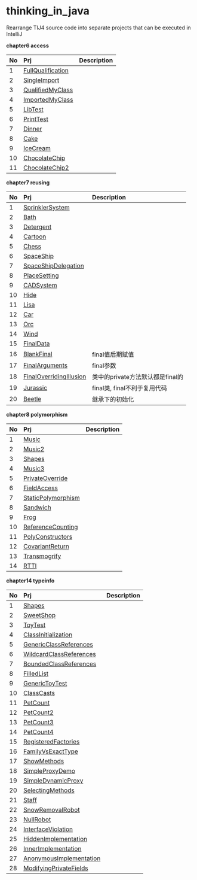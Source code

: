 # thinking_in_java
Rearrange TIJ4 source code into separate projects that can be executed in IntelliJ

**chapter6 access**

| No   | Prj                     | Description |
| :--- | :---------------------- | :---------- |
| 1    | [FullQualification][0601] |             |
| 2    | [SingleImport][0602]      |             |
| 3    | [QualifiedMyClass][0603]  |             |
| 4    | [ImportedMyClass][0604]   |             |
| 5    | [LibTest][0605]           |             |
| 6    | [PrintTest][0606]         |             |
| 7    | [Dinner][0607]            |             |
| 8    | [Cake][0608]              |             |
| 9    | [IceCream][0609]          |             |
| 10   | [ChocolateChip][0610]     |             |
| 11   | [ChocolateChip2][0611]    |             |

[0601]: ./examples/access/FullQualification/
[0602]: ./examples/access/SingleImport/
[0603]: ./examples/access/QualifiedMyClass/
[0604]: ./examples/access/ImportedMyClass/
[0605]: ./examples/access/LibTest/
[0606]: ./examples/access/PrintTest/
[0607]: ./examples/access/Dinner/
[0608]: ./examples/access/Cake/
[0609]: ./examples/access/IceCream/
[0610]: ./examples/access/ChocolateChip/
[0611]: ./examples/access/ChocolateChip2/

**chapter7 reusing**

| No   | Prj                     | Description |
| :--- | :---------------------- | :---------- |
| 1    | [SprinklerSystem][0701] |             |
| 2    | [Bath][0702]      |             |
| 3    | [Detergent][0703]  |             |
| 4    | [Cartoon][0704]   |             |
| 5    | [Chess][0705]           |             |
| 6    | [SpaceShip][0706]         |             |
| 7    | [SpaceShipDelegation][0707]            |             |
| 8    | [PlaceSetting][0708]              |             |
| 9    | [CADSystem][0709]          |             |
| 10   | [Hide][0710]     |             |
| 11   | [Lisa][0711]    |             |
| 12   | [Car][0712]    |             |
| 13   | [Orc][0713]    |             |
| 14   | [Wind][0714]    |             |
| 15   | [FinalData][0715]    |             |
| 16   | [BlankFinal][0716]    |final值后期赋值|
| 17   | [FinalArguments][0717]    |final参数|
| 18   | [FinalOverridingIllusion][0718]    |类中的private方法默认都是final的|
| 19   | [Jurassic][0719]    |final类, final不利于复用代码|
| 20   | [Beetle][0720]    |继承下的初始化|

[0701]: ./examples/reusing/SprinklerSystem/
[0702]: ./examples/reusing/Bath/
[0703]: ./examples/reusing/Detergent/
[0704]: ./examples/reusing/Cartoon/
[0705]: ./examples/reusing/Chess/
[0706]: ./examples/reusing/SpaceShip/
[0707]: ./examples/reusing/SpaceShipDelegation/
[0708]: ./examples/reusing/PlaceSetting/
[0709]: ./examples/reusing/CADSystem/
[0710]: ./examples/reusing/Hide/
[0711]: ./examples/reusing/Lisa/
[0712]: ./examples/reusing/Car/
[0713]: ./examples/reusing/Orc/
[0714]: ./examples/reusing/Wind/
[0715]: ./examples/reusing/FinalData/
[0716]: ./examples/reusing/BlankFinal/
[0717]: ./examples/reusing/FinalArguments/
[0718]: ./examples/reusing/OverridingPrivate/
[0719]: ./examples/reusing/Jurassic/
[0720]: ./examples/reusing/Beetle/

**chapter8 polymorphism**

| No  | Prj                               | Description                              |
| :---| :-------------------------------- | :---------------------- |
| 1   | [Music][0801]                      ||
| 2   | [Music2][0802]                   ||
| 3   | [Shapes][0803]                     ||
| 4   | [Music3][0804]         ||
| 5   | [PrivateOverride][0805]      ||
| 6   | [FieldAccess][0806]     ||
| 7   | [StaticPolymorphism][0807]      ||
| 8   | [Sandwich][0808]                  ||
| 9   | [Frog][0809]              ||
| 10  | [ReferenceCounting][0810]                  ||
| 11  | [PolyConstructors][0811]                    ||
| 12  | [CovariantReturn][0812]                   ||
| 13  | [Transmogrify][0813]                   ||
| 14  | [RTTI][0814]                   ||

[0801]: ./examples/polymorphism/Music/
[0802]: ./examples/polymorphism/Music2/
[0803]: ./examples/polymorphism/Shapes/
[0804]: ./examples/polymorphism/Music3/
[0805]: ./examples/polymorphism/PrivateOverride/
[0806]: ./examples/polymorphism/FieldAccess/
[0807]: ./examples/polymorphism/StaticPolymorphism/
[0808]: ./examples/polymorphism/Sandwich/
[0809]: ./examples/polymorphism/Frog/
[0810]: ./examples/polymorphism/PeferenceCounting/
[0811]: ./examples/polymorphism/PolyConstructors/
[0812]: ./examples/polymorphism/CovariantReturn/
[0813]: ./examples/polymorphism/Transmogrify/
[0814]: ./examples/polymorphism/RTTI/

**chapter14 typeinfo**

| No  | Prj                               | Description                              |
| :---| :-------------------------------- | :---------------------- |
| 1   | [Shapes][1401]                      ||
| 2   | [SweetShop][1402]                   ||
| 3   | [ToyTest][1403]                     ||
| 4   | [ClassInitialization][1404]         ||
| 5   | [GenericClassReferences][1405]      ||
| 6   | [WildcardClassReferences][1406]     ||
| 7   | [BoundedClassReferences][1407]      ||
| 8   | [FilledList][1408]                  ||
| 9   | [GenericToyTest][1409]              ||
| 10  | [ClassCasts][1410]                  ||
| 11  | [PetCount][1411]                    ||
| 12  | [PetCount2][1412]                   ||
| 13  | [PetCount3][1413]                   ||
| 14  | [PetCount4][1414]                   ||
| 15  | [RegisteredFactories][1415]         ||
| 16  | [FamilyVsExactType][1416]           ||
| 17  | [ShowMethods][1417]                 ||
| 18  | [SimpleProxyDemo][1418]             ||
| 19  | [SimpleDynamicProxy][1419]          ||
| 20  | [SelectingMethods][1420]            ||
| 21  | [Staff][1421]                       ||
| 22  | [SnowRemovalRobot][1422]            ||
| 23  | [NullRobot][1423]                   ||
| 24  | [InterfaceViolation][1424]          ||
| 25  | [HiddenImplementation][1425]        ||
| 26  | [InnerImplementation][1426]         ||
| 27  | [AnonymousImplementation][1427]     ||
| 28  | [ModifyingPrivateFields][1428]      ||

[1401]: ./examples/typeinfo/Shapes/
[1402]: ./examples/typeinfo/SweetShop/
[1403]: ./examples/typeinfo/ToyTest/
[1404]: ./examples/typeinfo/ClassInitialization/
[1405]: ./examples/typeinfo/GenericClassReferences/
[1406]: ./examples/typeinfo/WildcardClassReferences/
[1407]: ./examples/typeinfo/BoundedClassReferences/
[1408]: ./examples/typeinfo/FilledList/
[1409]: ./examples/typeinfo/GenericToyTest/
[1410]: ./examples/typeinfo/ClassCasts/
[1411]: ./examples/typeinfo/PetCount/
[1412]: ./examples/typeinfo/PetCount2/
[1413]: ./examples/typeinfo/PetCount3/
[1414]: ./examples/typeinfo/PetCount4/
[1415]: ./examples/typeinfo/RegisteredFactories/
[1416]: ./examples/typeinfo/FamilyVsExactType/
[1417]: ./examples/typeinfo/ShowMethods/
[1418]: ./examples/typeinfo/SimpleProxyDemo/
[1419]: ./examples/typeinfo/SimpleDynamicProxy/
[1420]: ./examples/typeinfo/SelectingMethods/
[1421]: ./examples/typeinfo/Staff/
[1422]: ./examples/typeinfo/SnowRemovalRobot/
[1423]: ./examples/typeinfo/NullRobot/
[1424]: ./examples/typeinfo/InterfaceViolation/
[1425]: ./examples/typeinfo/HiddenImplementation/
[1426]: ./examples/typeinfo/InnerImplementation/
[1427]: ./examples/typeinfo/AnonymousImplementation/
[1428]: ./examples/typeinfo/ModifyingPrivateFields/
